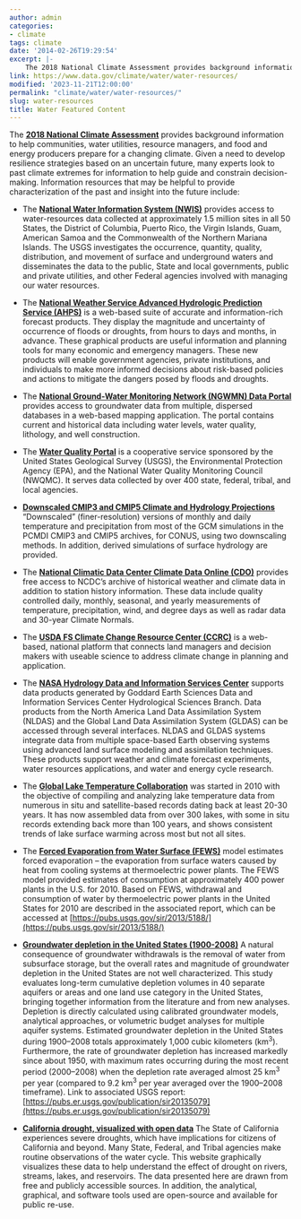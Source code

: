 ```yaml
---
author: admin
categories:
- climate
tags: climate
date: '2014-02-26T19:29:54'
excerpt: |-
    The 2018 National Climate Assessment provides background information to help communities, water utilities, resource managers, and food and energy producers prepare for a changing climate. Given a need to develop resilience…
link: https://www.data.gov/climate/water/water-resources/
modified: '2023-11-21T12:00:00'
permalink: "climate/water/water-resources/"
slug: water-resources
title: Water Featured Content
---
```


The **[2018 National Climate Assessment](https://nca2018.globalchange.gov/)** provides background information to help communities, water utilities, resource managers, and food and energy producers prepare for a changing climate. Given a need to develop resilience strategies based on an uncertain future, many experts look to past climate extremes for information to help guide and constrain decision-making. Information resources that may be helpful to provide characterization of the past and insight into the future include:


* The **[National Water Information System (NWIS)](https://waterdata.usgs.gov/nwis)** provides access to water-resources data collected at approximately 1.5 million sites in all 50 States, the District of Columbia, Puerto Rico, the Virgin Islands, Guam, American Samoa and the Commonwealth of the Northern Mariana Islands. The USGS investigates the occurrence, quantity, quality, distribution, and movement of surface and underground waters and disseminates the data to the public, State and local governments, public and private utilities, and other Federal agencies involved with managing our water resources.

* The **[National Weather Service Advanced Hydrologic Prediction Service (AHPS)](https://water.weather.gov/ahps/)** is a web-based suite of accurate and information-rich forecast products. They display the magnitude and uncertainty of occurrence of floods or droughts, from hours to days and months, in advance. These graphical products are useful information and planning tools for many economic and emergency managers. These new products will enable government agencies, private institutions, and individuals to make more informed decisions about risk-based policies and actions to mitigate the dangers posed by floods and droughts.

* The **[National Ground-Water Monitoring Network (NGWMN) Data Portal](https://cida.usgs.gov/ngwmn/)** provides access to groundwater data from multiple, dispersed databases in a web-based mapping application. The portal contains current and historical data including water levels, water quality, lithology, and well construction.

* The **[Water Quality Portal](https://www.waterqualitydata.us/)** is a cooperative service sponsored by the United States Geological Survey (USGS), the Environmental Protection Agency (EPA), and the National Water Quality Monitoring Council (NWQMC). It serves data collected by over 400 state, federal, tribal, and local agencies.

* **[Downscaled CMIP3 and CMIP5 Climate and Hydrology Projections](https://gdo-dcp.ucllnl.org/downscaled_cmip_projections/dcpInterface.html)** “Downscaled” (finer-resolution) versions of monthly and daily temperature and precipitation from most of the GCM simulations in the PCMDI CMIP3 and CMIP5 archives, for CONUS, using two downscaling methods. In addition, derived simulations of surface hydrology are provided.

* The **[National Climatic Data Center Climate Data Online (CDO)](https://www.ncdc.noaa.gov/cdo-web/)** provides free access to NCDC’s archive of historical weather and climate data in addition to station history information. These data include quality controlled daily, monthly, seasonal, and yearly measurements of temperature, precipitation, wind, and degree days as well as radar data and 30-year Climate Normals.

* The **[USDA FS Climate Change Resource Center (CCRC)](https://www.fs.usda.gov/ccrc/)** is a web-based, national platform that connects land managers and decision makers with useable science to address climate change in planning and application.

* The **[NASA Hydrology Data and Information Services Center](https://disc.gsfc.nasa.gov/information?page=1&project=GRACE-DA-DM,FLDAS,GLDAS,NEWS,NLDAS,NCA-LDAS&keywords=hydrology)** supports data products generated by Goddard Earth Sciences Data and Information Services Center Hydrological Sciences Branch. Data products from the North America Land Data Assimilation System (NLDAS) and the Global Land Data Assimilation System (GLDAS) can be accessed through several interfaces. NLDAS and GLDAS systems integrate data from multiple space-based Earth observing systems using advanced land surface modeling and assimilation techniques. These products support weather and climate forecast experiments, water resources applications, and water and energy cycle research.

* The **[Global Lake Temperature Collaboration](https://scienceandtechnology.jpl.nasa.gov/global-records-lake-surface-temperature-reveal-century-warming)** was started in 2010 with the objective of compiling and analyzing lake temperature data from numerous in situ and satellite-based records dating back at least 20-30 years. It has now assembled data from over 300 lakes, with some in situ records extending back more than 100 years, and shows consistent trends of lake surface warming across most but not all sites.

* The **[Forced Evaporation from Water Surface (FEWS)](https://pubs.usgs.gov/sir/2013/5188/)** model estimates forced evaporation – the evaporation from surface waters caused by heat from cooling systems at thermoelectric power plants. The FEWS model provided estimates of consumption at approximately 400 power plants in the U.S. for 2010. Based on FEWS, withdrawal and consumption of water by thermoelectric power plants in the United States for 2010 are described in the associated report, which can be accessed at [https://pubs.usgs.gov/sir/2013/5188/](https://pubs.usgs.gov/sir/2013/5188/)

* **[Groundwater depletion in the United States (1900-2008)](https://pubs.usgs.gov/publication/sir20135079)** A natural consequence of groundwater withdrawals is the removal of water from subsurface storage, but the overall rates and magnitude of groundwater depletion in the United States are not well characterized. This study evaluates long-term cumulative depletion volumes in 40 separate aquifers or areas and one land use category in the United States, bringing together information from the literature and from new analyses. Depletion is directly calculated using calibrated groundwater models, analytical approaches, or volumetric budget analyses for multiple aquifer systems. Estimated groundwater depletion in the United States during 1900–2008 totals approximately 1,000 cubic kilometers (km<sup>3</sup>). Furthermore, the rate of groundwater depletion has increased markedly since about 1950, with maximum rates occurring during the most recent period (2000–2008) when the depletion rate averaged almost 25 km<sup>3</sup> per year (compared to 9.2 km<sup>3</sup> per year averaged over the 1900–2008 timeframe). Link to associated USGS report: [https://pubs.er.usgs.gov/publication/sir20135079](https://pubs.er.usgs.gov/publication/sir20135079)

* **[California drought, visualized with open data](https://labs.waterdata.usgs.gov/visualizations/ca_drought/index.html)**  The State of California experiences severe droughts, which have implications for citizens of California and beyond. Many State, Federal, and Tribal agencies make routine observations of the water cycle. This website graphically visualizes these data to help understand the effect of drought on rivers, streams, lakes, and reservoirs. The data presented here are drawn from free and publicly accessible sources. In addition, the analytical, graphical, and software tools used are open-source and available for public re-use.
